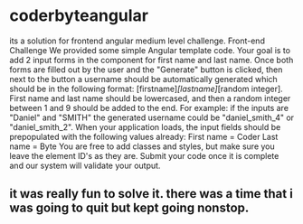 # coderbyteangular
its a solution for frontend angular medium level challenge. Front-end Challenge We provided some simple Angular template code. Your goal is to add 2 input forms in the component for first name and last name. Once both forms are filled out by the user and the "Generate" button is clicked, then next to the button a username should be automatically generated which should be in the following format: [firstname]_[lastname]_[random integer]. First name and last name should be lowercased, and then a random integer between 1 and 9 should be added to the end. For example: if the inputs are "Daniel" and "SMITH" the generated username could be "daniel_smith_4" or "daniel_smith_2".  When your application loads, the input fields should be prepopulated with the following values already:  First name = Coder Last name = Byte  You are free to add classes and styles, but make sure you leave the element ID's as they are. Submit your code once it is complete and our system will validate your output.



## it was really fun to solve it. there was a time that i was going to quit but kept going nonstop.
